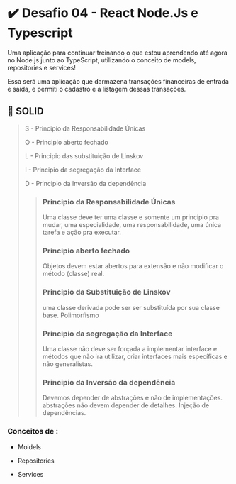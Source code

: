 
#  :heavy_check_mark: Desafio 04 - React Node.Js e Typescript 

Uma aplicação para continuar treinando o que estou aprendendo até agora no Node.js junto ao TypeScript, utilizando o conceito de models, repositories e services!

Essa será uma aplicação  que darmazena transações financeiras de entrada e saída, e permiti o cadastro e a listagem dessas transações.

##  :floppy_disk:  SOLID 

> S - Principio da Responsabilidade Únicas
>
> O - Principio aberto fechado
>
> L - Principio das substituição de Linskov
>
> I -  Principio da segregação da Interface
>
> D - Principio da Inversão da dependência
>
>>### Principio da Responsabilidade Únicas
>>
>>Uma classe deve ter uma classe e somente um principio pra mudar, uma especialidade, uma responsabilidade, uma única tarefa e ação pra executar. 
>>
>>### Principio aberto fechado
>>
>>Objetos devem estar abertos para  extensão e não modificar o método (classe) real. 
>>
>>### Principio da Substituição de Linskov
>>
>>uma classe derivada pode ser ser substituída por sua classe base. Polimorfismo 
>>
>>### Principio da segregação da Interface
>>
>>Uma classe não deve ser forçada a implementar interface e métodos que não ira utilizar, criar interfaces mais específicas e não generalistas.
>>
>>### Principio da Inversão da dependência
>>
>>Devemos depender de abstrações e não de implementações. abstrações não devem depender de detalhes. Injeção de dependências.


###  Conceitos de :

- Moldels

- Repositories

- Services
